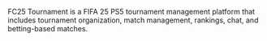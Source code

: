FC25 Tournament is a FIFA 25 PS5 tournament management platform that includes tournament organization, match management, rankings, chat, and betting-based matches.
